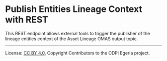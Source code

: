 <!-- SPDX-License-Identifier: CC-BY-4.0 -->
<!-- Copyright Contributors to the ODPi Egeria project. -->


# Publish Entities Lineage Context with REST

This REST endpoint allows external tools to trigger the publisher of the lineage entities context of the Asset Lineage OMAS output topic.


----
License: [CC BY 4.0](https://creativecommons.org/licenses/by/4.0/),
Copyright Contributors to the ODPi Egeria project.
